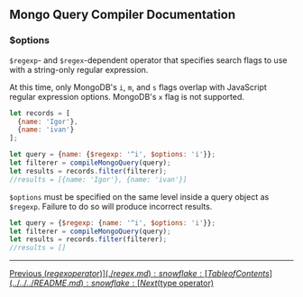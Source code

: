 ## Mongo Query Compiler Documentation

### $options

`$regexp`- and `$regex`-dependent operator that specifies 
search flags to use with a string-only regular expression.

At this time, only MongoDB's `i`, `m`, and `s` flags overlap
with JavaScript regular expression options.  MongoDB's `x`
flag is not supported.

```javascript
let records = [
  {name: 'Igor'},
  {name: 'ivan'}
];

let query = {name: {$regexp: '^i', $options: 'i'}};
let filterer = compileMongoQuery(query);
let results = records.filter(filterer);
//results = [{name: 'Igor'}, {name: 'ivan'}]
```

`$options` must be specified on the same level inside a query
object as `$regexp`.  Failure to do so will produce incorrect
results.

```javascript
let query = {$regexp: {name: '^i', $options: 'i'}};
let filterer = compileMongoQuery(query);
let results = records.filter(filterer);
//results = []
```

---

[Previous ($regex operator)](./regex.md) :snowflake: 
[Table of Contents](../../../README.md) :snowflake: 
[Next ($type operator)](./type.md)
